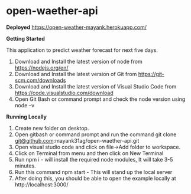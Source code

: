 # open-waether-api
**Deployed**
https://open-weather-mayank.herokuapp.com/

**Getting Started**

This application to predict weather forecast for next five days.
1. Download and Install the latest version of node from https://nodejs.org/en/
2. Download and Install the latest version of Git from https://git-scm.com/downloads
3. Download and Install the latest version of Visual Studio Code from https://code.visualstudio.com/download
4. Open Git Bash or command prompt and check the node version using node –v

**Running Locally**

1. Create new folder on desktop.
2. Open gitbash or command prompt and run the command git clone git@github.com:mayank31ag/open-waether-api.git
3. Open visual studio code and click on file->Add folder to workspace.
4. Click on Terminal from menu and then click on New Terminal
5. Run npm i - will install the required node modules, It will take 3-5 minutes.
6. Run this command npm start - This will stand up the local server
7. After doing this, you should be able to open the example locally at http://localhost:3000/
